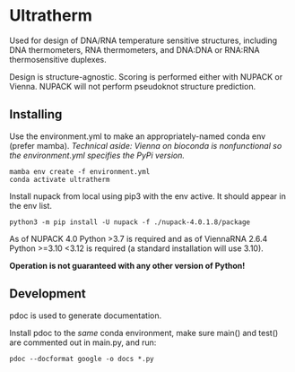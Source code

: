 # Ultratherm
Used for design of DNA/RNA temperature sensitive structures, including DNA thermometers, RNA thermometers, and DNA:DNA or RNA:RNA thermosensitive duplexes.

Design is structure-agnostic. Scoring is performed either with NUPACK or Vienna.
NUPACK will not perform pseudoknot structure prediction.

## Installing
Use the environment.yml to make an appropriately-named conda env (prefer mamba).
*Technical aside: Vienna on bioconda is nonfunctional so the environment.yml specifies the PyPi version.*

```
mamba env create -f environment.yml
conda activate ultratherm
```

Install nupack from local using pip3 with the env active. It should appear in the env list.

```
python3 -m pip install -U nupack -f ./nupack-4.0.1.8/package
```

As of NUPACK 4.0 Python >3.7 is required and as of ViennaRNA 2.6.4 Python >=3.10 <3.12 is required (a standard installation will use 3.10).

**Operation is not guaranteed with any other version of Python!**

## Development
pdoc is used to generate documentation.

Install pdoc to the *same* conda environment, make sure main() and test() are commented out in main.py, and run:
```
pdoc --docformat google -o docs *.py
```
